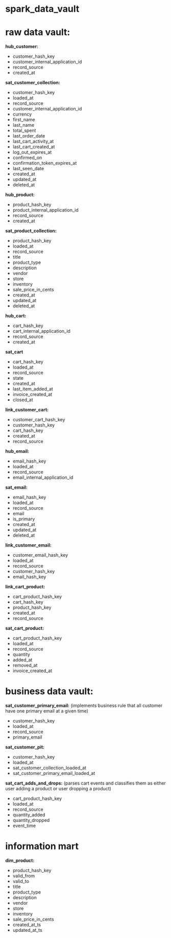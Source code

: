 # spark_data_vault



# raw data vault:


**hub_customer:**
* customer_hash_key
* customer_internal_application_id
* record_source
* created_at

**sat_customer_collection:**
* customer_hash_key
* loaded_at
* record_source
* customer_internal_application_id
* currency
* first_name
* last_name
* total_spent
* last_order_date
* last_cart_activity_at
* last_cart_created_at
* log_out_expires_at
* confirmed_on
* confirmation_token_expires_at
* last_seen_date
* created_at
* updated_at
* deleted_at

**hub_product:**
* product_hash_key
* product_internal_application_id
* record_source
* created_at

**sat_product_collection:**
* product_hash_key
* loaded_at
* record_source
* title
* product_type
* description
* vendor
* store
* inventory
* sale_price_in_cents
* created_at
* updated_at
* deleted_at

**hub_cart:**
* cart_hash_key
* cart_internal_application_id
* record_source
* created_at

**sat_cart**
* cart_hash_key
* loaded_at
* record_source
* state
* created_at
* last_item_added_at
* invoice_created_at
* closed_at

**link_customer_cart:**
* customer_cart_hash_key
* customer_hash_key
* cart_hash_key
* created_at
* record_source

**hub_email:**
* email_hash_key
* loaded_at
* record_source
* email_internal_application_id

**sat_email:**
* email_hash_key
* loaded_at
* record_source
* email
* is_primary
* created_at
* updated_at
* deleted_at

**link_customer_email:**
* customer_email_hash_key
* loaded_at
* record_source
* customer_hash_key
* email_hash_key

**link_cart_product:**
* cart_product_hash_key
* cart_hash_key
* product_hash_key
* created_at
* record_source

**sat_cart_product:** 
* cart_product_hash_key
* loaded_at
* record_source
* quantity
* added_at
* removed_at
* invoice_created_at

# business data vault:

**sat_customer_primary_email:**
(implements business rule that all customer have one primary email at a given time)
* customer_hash_key
* loaded_at
* record_source
* primary_email

**sat_customer_pit:**
* customer_hash_key
* loaded_at
* sat_customer_collection_loaded_at
* sat_customer_primary_email_loaded_at

**sat_cart_adds_and_drops:**
(parses cart events and classifies them as either user adding a product or user dropping a product)
* cart_product_hash_key
* loaded_at
* record_source
* quantity_added
* quantity_dropped
* event_time


# information mart

**dim_product:**
* product_hash_key
* valid_from
* valid_to
* title
* product_type
* description
* vendor
* store
* inventory
* sale_price_in_cents
* created_at_ts
* updated_at_ts
